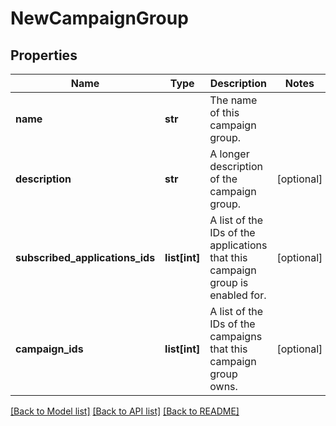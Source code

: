 # NewCampaignGroup

## Properties
Name | Type | Description | Notes
------------ | ------------- | ------------- | -------------
**name** | **str** | The name of this campaign group. | 
**description** | **str** | A longer description of the campaign group. | [optional] 
**subscribed_applications_ids** | **list[int]** | A list of the IDs of the applications that this campaign group is enabled for. | [optional] 
**campaign_ids** | **list[int]** | A list of the IDs of the campaigns that this campaign group owns. | [optional] 

[[Back to Model list]](../README.md#documentation-for-models) [[Back to API list]](../README.md#documentation-for-api-endpoints) [[Back to README]](../README.md)


